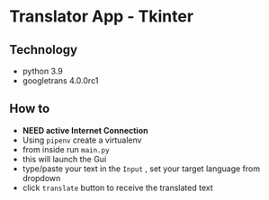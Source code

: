 # Translator App - Tkinter

## Technology
- python 3.9
- googletrans 4.0.0rc1

## How to 
- __NEED active Internet Connection__
- Using `pipenv` create a virtualenv
- from inside run `main.py`
- this will launch the Gui
- type/paste your text in the `Input` , set your target language from dropdown
- click `translate` button to receive the translated text   
